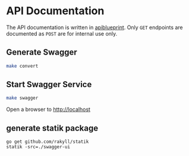 API Documentation
=================

The API documentation is written in [apiblueprint](https://apiblueprint.org).
Only `GET` endpoints are documented as `POST` are for internal use only.


## Generate Swagger
```bash
make convert
```

## Start Swagger Service
```bash
make swagger
```
Open a browser to [http://localhost](http://localhost)

## generate statik package
```
go get github.com/rakyll/statik
statik -src=./swagger-ui
```
